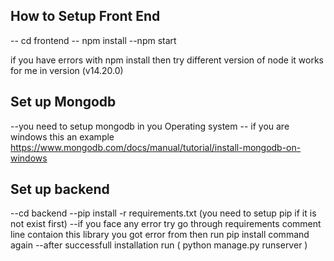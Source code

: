 ## How to Setup Front End

-- cd frontend
-- npm install
--npm start

if you have errors with npm install then try different version of node it works for me in version (v14.20.0)

## Set up Mongodb

--you need to setup mongodb in you Operating system
-- if you are windows this an example https://www.mongodb.com/docs/manual/tutorial/install-mongodb-on-windows

## Set up backend

--cd backend
--pip install -r requirements.txt (you need to setup pip if it is not exist first)
--if you face any error try go through requirements comment line contaion this library you got error from then run pip install command again
--after successfull installation run ( python manage.py runserver )
